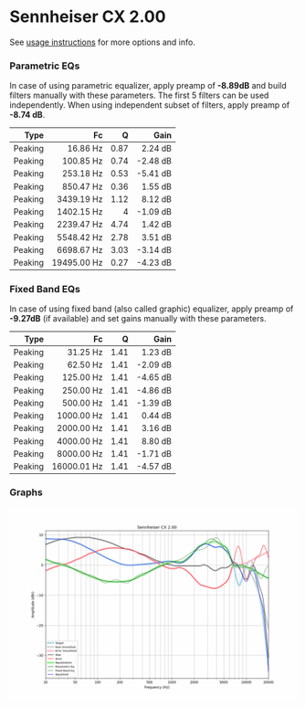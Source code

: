 # Sennheiser CX 2.00
See [usage instructions](https://github.com/jaakkopasanen/AutoEq#usage) for more options and info.

### Parametric EQs
In case of using parametric equalizer, apply preamp of **-8.89dB** and build filters manually
with these parameters. The first 5 filters can be used independently.
When using independent subset of filters, apply preamp of **-8.74 dB**.

| Type    | Fc          |    Q | Gain     |
|--------:|------------:|-----:|---------:|
| Peaking | 16.86 Hz    | 0.87 | 2.24 dB  |
| Peaking | 100.85 Hz   | 0.74 | -2.48 dB |
| Peaking | 253.18 Hz   | 0.53 | -5.41 dB |
| Peaking | 850.47 Hz   | 0.36 | 1.55 dB  |
| Peaking | 3439.19 Hz  | 1.12 | 8.12 dB  |
| Peaking | 1402.15 Hz  | 4    | -1.09 dB |
| Peaking | 2239.47 Hz  | 4.74 | 1.42 dB  |
| Peaking | 5548.42 Hz  | 2.78 | 3.51 dB  |
| Peaking | 6698.67 Hz  | 3.03 | -3.14 dB |
| Peaking | 19495.00 Hz | 0.27 | -4.23 dB |

### Fixed Band EQs
In case of using fixed band (also called graphic) equalizer, apply preamp of **-9.27dB**
(if available) and set gains manually with these parameters.

| Type    | Fc          |    Q | Gain     |
|--------:|------------:|-----:|---------:|
| Peaking | 31.25 Hz    | 1.41 | 1.23 dB  |
| Peaking | 62.50 Hz    | 1.41 | -2.09 dB |
| Peaking | 125.00 Hz   | 1.41 | -4.65 dB |
| Peaking | 250.00 Hz   | 1.41 | -4.86 dB |
| Peaking | 500.00 Hz   | 1.41 | -1.39 dB |
| Peaking | 1000.00 Hz  | 1.41 | 0.44 dB  |
| Peaking | 2000.00 Hz  | 1.41 | 3.16 dB  |
| Peaking | 4000.00 Hz  | 1.41 | 8.80 dB  |
| Peaking | 8000.00 Hz  | 1.41 | -1.71 dB |
| Peaking | 16000.01 Hz | 1.41 | -4.57 dB |

### Graphs
![](./Sennheiser%20CX%202.00.png)
